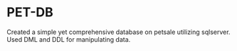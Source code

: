 # PET-DB
Created a simple yet comprehensive database on petsale utilizing sqlserver.  Used DML and DDL for manipulating data.
